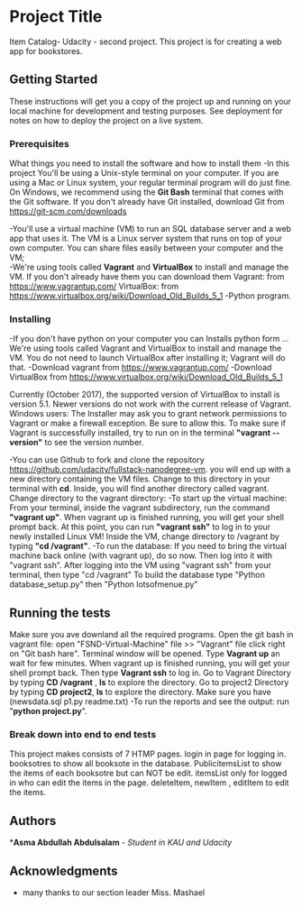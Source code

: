 # Project Title
Item Catalog- Udacity - second project.
This project is for creating a web app for bookstores.

## Getting Started
These instructions will get you a copy of the project up and running on your local machine for development and testing purposes. See deployment for notes on how to deploy the project on a live system.

### Prerequisites
What things you need to install the software and how to install them
-In this project You'll be using a Unix-style terminal on your computer.
If you are using a Mac or Linux system, your regular terminal program will do just fine.
On Windows, we recommend using the **Git Bash** terminal that comes with the Git software.
If you don't already have Git installed, download Git from https://git-scm.com/downloads

-You'll use a virtual machine (VM) to run an SQL database server and a web app that uses it.
The VM is a Linux server system that runs on top of your own computer.
You can share files easily between your computer and the VM;  
-We're using tools called **Vagrant** and **VirtualBox** to install and manage the VM.
If you don't already have them you can download them
Vagrant: from https://www.vagrantup.com/
VirtualBox: from https://www.virtualbox.org/wiki/Download_Old_Builds_5_1
-Python program.


### Installing
-If you don't have python on your computer you can Installs python form ...
We're using tools called Vagrant and VirtualBox to install and manage the VM.
You do not need to launch VirtualBox after installing it; Vagrant will do that.
-Download vagrant from https://www.vagrantup.com/
-Download VirtualBox from https://www.virtualbox.org/wiki/Download_Old_Builds_5_1

Currently (October 2017), the supported version of VirtualBox to install is version 5.1. Newer versions do not work with the current release of Vagrant.
Windows users: The Installer may ask you to grant network permissions to Vagrant or make a firewall exception. Be sure to allow this.
To make sure if Vagrant is successfully installed, try to run on in the terminal **"vagrant --version"** to see the version number.

-You can use Github to fork and clone the repository https://github.com/udacity/fullstack-nanodegree-vm.
	you will end up with a new directory containing the VM files. Change to this directory in your terminal with **cd**. Inside, you will find another directory called vagrant. Change directory to the vagrant directory:
-To start up the virtual machine:
	From your terminal, inside the vagrant subdirectory, run the command **"vagrant up"**.
	When vagrant up is finished running, you will get your shell prompt back.
	At this point, you can run **"vagrant ssh"** to log in to your newly installed Linux VM!
	Inside the VM, change directory to /vagrant by typing **"cd /vagrant"**.
-To run the database:
	If you need to bring the virtual machine back online (with vagrant up), do so now. Then log into it with "vagrant ssh".
	After logging into the VM using "vagrant ssh" from your terminal, then type "cd /vagrant"
	To build the database type "Python database_setup.py" then "Python lotsofmenue.py"

## Running the tests
Make sure you ave downland all the required programs.
Open the git bash in vagrant file: open "FSND-Virtual-Machine" file >> "Vagrant" file click right on "Git bash hare". Terminal window will be opened.
Type **Vagrant up** an wait for few minutes. When vagrant up is finished running, you will get your shell prompt back.
Then type **Vagrant ssh** to log in.
Go to Vagrant Directory by typing **CD /vagrant** , **ls** to explore the directory.
Go to project2 Directory by typing **CD project2**, **ls** to explore the directory. Make sure you have (newsdata.sql  p1.py  readme.txt)
-To run the reports and see the output:
	run "**python project.py**".

### Break down into end to end tests
This project makes consists of 7 HTMP pages.
login in page for logging in.
booksotres to show all booksote in the database.
PublicitemsList to show the items of each booksotre but can NOT be edit.
itemsList only for logged in who can edit the items in the page.
deleteItem, newItem , editItem to edit the items.



## Authors
***Asma Abdullah Abdulsalam** - *Student in KAU and Udacity*

## Acknowledgments
* many thanks to our section leader Miss. Mashael
